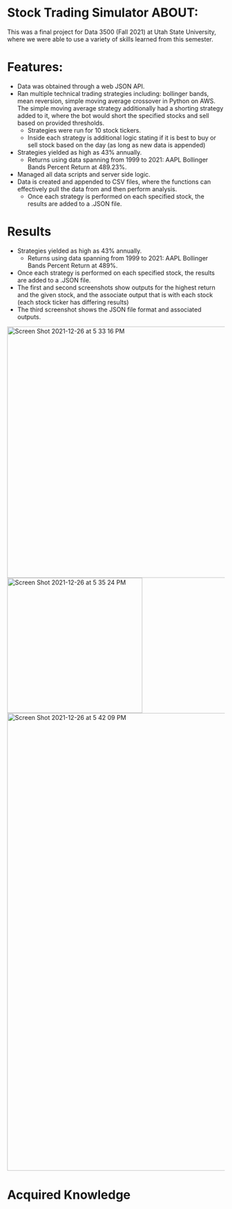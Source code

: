 # Stock Trading Simulator ABOUT: 
This was a final project for Data 3500 (Fall 2021) at Utah State University, where we were able to use a variety of skills learned from this semester.

# Features:
- Data was obtained through a web JSON API.
- Ran multiple technical trading strategies including: bollinger bands, mean reversion, simple moving average crossover in Python on AWS. The simple moving average strategy additionally had a shorting strategy added to it, where the bot would short the specified stocks and sell based on provided thresholds.
  - Strategies were run for 10 stock tickers.
  - Inside each strategy is additional logic stating if it is best to buy or sell stock based on the day (as long as new data is appended) 
- Strategies yielded as high as 43% annually. 
  - Returns using data spanning from 1999 to 2021: AAPL Bollinger Bands Percent Return at 489.23%.
- Managed all data scripts and server side logic. 
- Data is created and appended to CSV files, where the functions can effectively pull the data from and then perform analysis.
  - Once each strategy is performed on each specified stock, the results are added to a .JSON file.


# Results
- Strategies yielded as high as 43% annually. 
  - Returns using data spanning from 1999 to 2021: AAPL Bollinger Bands Percent Return at 489%.
- Once each strategy is performed on each specified stock, the results are added to a .JSON file.
- The first and second screenshots show outputs for the highest return and the given stock, and the associate output that is with each stock (each stock ticker has differing results)
- The third screenshot shows the JSON file format and associated outputs. 

<img width="582" alt="Screen Shot 2021-12-26 at 5 33 16 PM" src="https://user-images.githubusercontent.com/96510784/147425602-c17153f6-ed7b-45b5-aa0e-266264df06a9.png">
<img width="313" alt="Screen Shot 2021-12-26 at 5 35 24 PM" src="https://user-images.githubusercontent.com/96510784/147425660-13a005f4-0bbf-491d-8e3c-95b9fcd9d623.png"><img width="1060" alt="Screen Shot 2021-12-26 at 5 42 09 PM" src="https://user-images.githubusercontent.com/96510784/147425958-ca9fe28a-8cf1-45b5-8c58-95e1fc6c3261.png">


# Acquired Knowledge

